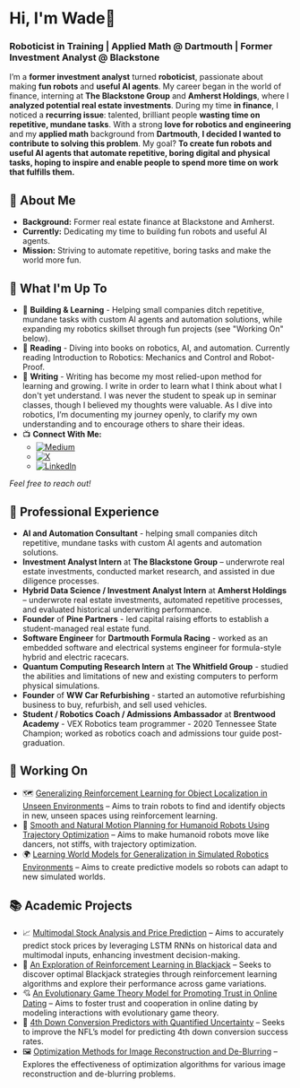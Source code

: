 # Hi, I'm Wade👋
### Roboticist in Training | Applied Math @ Dartmouth | Former Investment Analyst @ Blackstone 

I’m a **former investment analyst** turned **roboticist**, passionate about making **fun robots** and **useful AI agents**. My career began in the world of finance, interning at **The Blackstone Group** and **Amherst Holdings**, where I **analyzed potential real estate investments**. During my time **in finance**, I noticed a **recurring issue**: talented, brilliant people **wasting time on repetitive, mundane tasks**. With a strong **love for robotics and engineering** and my **applied math** background from **Dartmouth**, **I decided I wanted to contribute to solving this problem**. My goal? 
**To create fun robots and useful AI agents that automate repetitive, boring digital and physical tasks, hoping to inspire and enable people to spend more time on work that fulfills them.**



## 🚀 About Me
- **Background:** Former real estate finance at Blackstone and Amherst.
- **Currently:** Dedicating my time to building fun robots and useful AI agents.
- **Mission:** Striving to automate repetitive, boring tasks and make the world more fun.



## 🌟 What I'm Up To

- 🌱 **Building & Learning** - Helping small companies ditch repetitive, mundane tasks with custom AI agents and automation solutions, while expanding my robotics skillset through fun projects (see "Working On" below).
- 📖 **Reading** -  Diving into books on robotics, AI, and automation. Currently reading Introduction to Robotics: Mechanics and Control and Robot-Proof.
- 📝 **Writing** - Writing has become my most relied-upon method for learning and growing. I write in order to learn what I think about what I don't yet understand. I was never the student to speak up in seminar classes, though I believed my thoughts were valuable. As I dive into robotics, I’m documenting my journey openly, to clarify my own understanding and to encourage others to share their ideas.
- 📺 **Connect With Me:**
  - [![Medium](https://img.shields.io/static/v1?style=for-the-badge&message=Medium&color=12100E&logo=Medium&logoColor=FFFFFF&label=)](https://medium.com/@wadewilliams6)
  - [![X](https://img.shields.io/static/v1?style=for-the-badge&message=Twitter&color=1DA1F2&logo=Twitter&logoColor=FFFFFF&label=)](https://x.com/wade_williams1)
  - [![LinkedIn](https://img.shields.io/static/v1?style=for-the-badge&message=LinkedIn&color=0077B5&logo=LinkedIn&logoColor=FFFFFF&label=)](https://www.linkedin.com/in/wade-g-williams)

*Feel free to reach out!*


## 💼 Professional Experience
- **AI and Automation Consultant** - helping small companies ditch repetitive, mundane tasks with custom AI agents and automation solutions.
- **Investment Analyst Intern** at **The Blackstone Group** – underwrote real estate investments, conducted market research, and assisted in due diligence processes.
- **Hybrid Data Science / Investment Analyst Intern** at **Amherst Holdings** – underwrote real estate investments, automated repetitive processes, and evaluated historical underwriting performance.
- **Founder** of **Pine Partners** - led capital raising efforts to establish a student-managed real estate fund.
- **Software Engineer** for **Dartmouth Formula Racing** - worked as an embedded software and electrical systems engineer for formula-style hybrid and electric racecars.
- **Quantum Computing Research Intern** at **The Whitfield Group** - studied the abilities and limitations of new and existing computers to perform physical simulations.
- **Founder** of **WW Car Refurbishing** - started an automotive refurbishing business to buy, refurbish, and sell used vehicles.
- **Student / Robotics Coach / Admissions Ambassador** at **Brentwood Academy** - VEX Robotics team programmer - 2020 Tennessee State Champion; worked as robotics coach and admissions tour guide post-graduation.


## 🚀 Working On
- 🗺️ [Generalizing Reinforcement Learning for Object Localization in Unseen Environments](https://github.com/wadewilliamsw1234/generalizing-RL-object-localization-in-unseen-environments) – Aims to train robots to find and identify objects in new, unseen spaces using reinforcement learning.
- 🤖 [Smooth and Natural Motion Planning for Humanoid Robots Using Trajectory Optimization](https://github.com/wadewilliamsw1234/motion-planning-for-smooth-movement-using-trajectory-optimization) – Aims to make humanoid robots move like dancers, not stiffs, with trajectory optimization.
- 🌍 [Learning World Models for Generalization in Simulated Robotics Environments](https://github.com/wadewilliamsw1234/learning-world-models-for-generalization-to-unseen-environments) – Aims to create predictive models so robots can adapt to new simulated worlds.

  
## 📚 Academic Projects
- 📈 [Multimodal Stock Analysis and Price Prediction](https://github.com/wadewilliamsw1234/stock-price-prediction-using-LSTM-RNN) – Aims to accurately predict stock prices by leveraging LSTM RNNs on historical data and multimodal inputs, enhancing investment decision-making.
- 🎲 [An Exploration of Reinforcement Learning in Blackjack](https://github.com/wadewilliamsw1234/reinforcement-learning-blackjack) – Seeks to discover optimal Blackjack strategies through reinforcement learning algorithms and explore their performance across game variations.
- 💘 [An Evolutionary Game Theory Model for Promoting Trust in Online Dating](https://github.com/wadewilliamsw1234/Game-of-Hearts) – Aims to foster trust and cooperation in online dating by modeling interactions with evolutionary game theory.
- 🏈 [4th Down Conversion Predictors with Quantified Uncertainty](https://github.com/wadewilliamsw1234/fourth-down-conversion-predictors-with-quantified-uncertainty) – Seeks to improve the NFL’s model for predicting 4th down conversion success rates.
- 🖼️ [Optimization Methods for Image Reconstruction and De-Blurring](https://github.com/wadewilliamsw1234/optimization-for-image-reconstruction-deblurring) – Explores the effectiveness of optimization algorithms for various image reconstruction and de-blurring problems.
